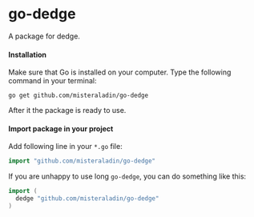 go-dedge
===========

A package for dedge.

#### Installation
Make sure that Go is installed on your computer.
Type the following command in your terminal:

    go get github.com/misteraladin/go-dedge

After it the package is ready to use.


#### Import package in your project
Add following line in your `*.go` file:
```go
import "github.com/misteraladin/go-dedge"

```
If you are unhappy to use long `go-dedge`, you can do something like this:
```go
import (
  dedge "github.com/misteraladin/go-dedge"
)
```
